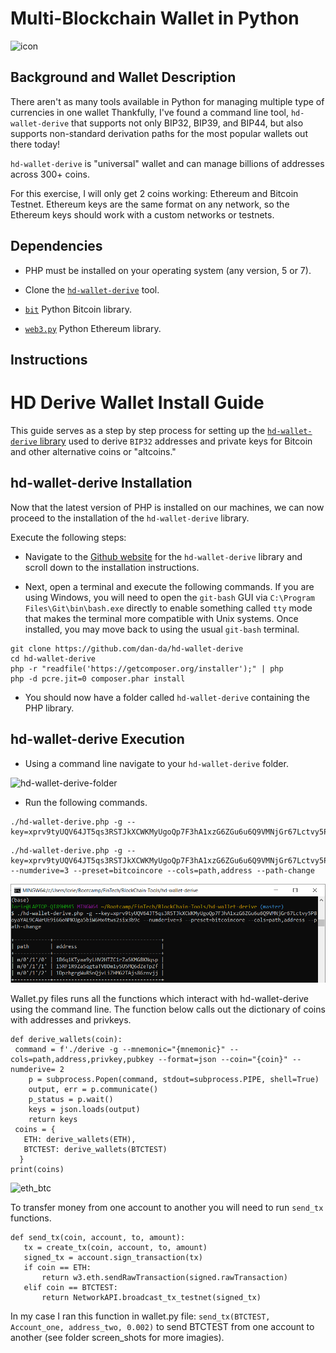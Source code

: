 # Multi-Blockchain Wallet in Python

![icon](icon.png)

## Background and Wallet Description 

There aren't as many tools available in Python for managing multiple type of currencies in one wallet
Thankfully, I've found a command line tool, `hd-wallet-derive` that supports not only BIP32, BIP39, and BIP44, but
also supports non-standard derivation paths for the most popular wallets out there today! 

`hd-wallet-derive` is "universal" wallet and can manage billions of addresses across 300+ coins.

For this exercise, I will only get 2 coins working: Ethereum and Bitcoin Testnet.
Ethereum keys are the same format on any network, so the Ethereum keys should work with a custom networks or testnets.


## Dependencies

- PHP must be installed on your operating system (any version, 5 or 7). 

- Clone the [`hd-wallet-derive`](https://github.com/dan-da/hd-wallet-derive) tool.

- [`bit`](https://ofek.github.io/bit/) Python Bitcoin library.

- [`web3.py`](https://github.com/ethereum/web3.py) Python Ethereum library.

## Instructions

# HD Derive Wallet Install Guide

This guide serves as a step by step process for setting up the [`hd-wallet-derive` library](https://github.com/dan-da/hd-wallet-derive) used to derive `BIP32` addresses and private keys for Bitcoin and other alternative coins or "altcoins."

## hd-wallet-derive Installation

Now that the latest version of PHP is installed on our machines, we can now proceed to the installation of the `hd-wallet-derive` library.

Execute the following steps:

* Navigate to the [Github website](https://github.com/dan-da/hd-wallet-derive) for the `hd-wallet-derive` library and scroll down to the installation instructions.

* Next, open a terminal and execute the following commands. If you are using Windows, you will need to open the `git-bash` GUI via `C:\Program Files\Git\bin\bash.exe` directly to enable something called `tty` mode that makes the terminal more compatible with Unix systems. Once installed, you may move back to using the usual `git-bash` terminal.

 ```shell
 git clone https://github.com/dan-da/hd-wallet-derive
 cd hd-wallet-derive
 php -r "readfile('https://getcomposer.org/installer');" | php
 php -d pcre.jit=0 composer.phar install
 ```

* You should now have a folder called `hd-wallet-derive` containing the PHP library.

## hd-wallet-derive Execution

* Using a command line navigate to your `hd-wallet-derive` folder.

 ![hd-wallet-derive-folder](Images/hd-wallet-derive-folder.png)

* Run the following commands.

 ```shell
 ./hd-wallet-derive.php -g --key=xprv9tyUQV64JT5qs3RSTJkXCWKMyUgoQp7F3hA1xzG6ZGu6u6Q9VMNjGr67Lctvy5P8oyaYAL9CAWrUE9i6GoNMKUga5biW6Hx4tws2six3b9c
 ```

 ```shell
 ./hd-wallet-derive.php -g --key=xprv9tyUQV64JT5qs3RSTJkXCWKMyUgoQp7F3hA1xzG6ZGu6u6Q9VMNjGr67Lctvy5P8oyaYAL9CAWrUE9i6GoNMKUga5biW6Hx4tws2six3b9c --numderive=3 --preset=bitcoincore --cols=path,address --path-change
 ```

 ![hd-wallet-derive-execute](Images/hd-wallet-derive-execute.png)

Wallet.py files runs all the functions which interact with hd-wallet-derive using the command line. The function below calls out the dictionary of coins with addresses and privkeys.

 ```shell
def derive_wallets(coin):
  command = f'./derive -g --mnemonic="{mnemonic}" --cols=path,address,privkey,pubkey --format=json --coin="{coin}" --numderive= 2
     p = subprocess.Popen(command, stdout=subprocess.PIPE, shell=True)
     output, err = p.communicate()
     p_status = p.wait()
     keys = json.loads(output)
     return keys
  coins = {
    ETH: derive_wallets(ETH),
    BTCTEST: derive_wallets(BTCTEST)
   }
print(coins)
 ```
 
![eth_btc](screen_shots/eth_btc.png)

To transfer money from one account to another you will need to run `send_tx` functions. 

 ```shell
def send_tx(coin, account, to, amount):
    tx = create_tx(coin, account, to, amount)
    signed_tx = account.sign_transaction(tx)
    if coin == ETH: 
        return w3.eth.sendRawTransaction(signed.rawTransaction)
    elif coin == BTCTEST: 
        return NetworkAPI.broadcast_tx_testnet(signed_tx)
 ```
 In my case I ran this function in wallet.py file: `send_tx(BTCTEST, Account_one, address_two, 0.002)` to send BTCTEST from one account to another (see folder screen_shots for more imagies). 


